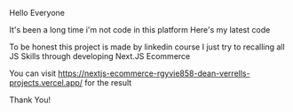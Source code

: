 Hello Everyone

It's been a long time i'm not code in this platform
Here's my latest code 

To be honest this project is made by linkedin course
I just try to recalling all JS Skills through developing Next.JS Ecommerce

You can visit https://nextjs-ecommerce-rgyvie858-dean-verrells-projects.vercel.app/ for the result

Thank You!